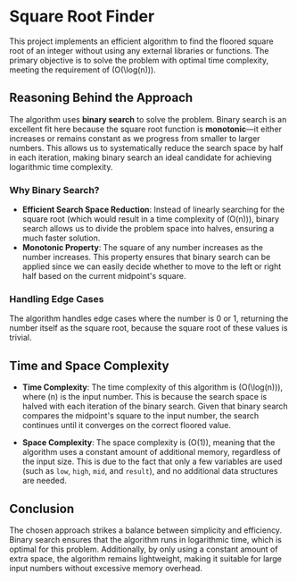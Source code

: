 # Square Root Finder

This project implements an efficient algorithm to find the floored square root of an integer without using any external libraries or functions. The primary objective is to solve the problem with optimal time complexity, meeting the requirement of \(O(\log(n))\).

## Reasoning Behind the Approach

The algorithm uses **binary search** to solve the problem. Binary search is an excellent fit here because the square root function is **monotonic**—it either increases or remains constant as we progress from smaller to larger numbers. This allows us to systematically reduce the search space by half in each iteration, making binary search an ideal candidate for achieving logarithmic time complexity.

### Why Binary Search?
- **Efficient Search Space Reduction**: Instead of linearly searching for the square root (which would result in a time complexity of \(O(n)\)), binary search allows us to divide the problem space into halves, ensuring a much faster solution.
- **Monotonic Property**: The square of any number increases as the number increases. This property ensures that binary search can be applied since we can easily decide whether to move to the left or right half based on the current midpoint's square.

### Handling Edge Cases
The algorithm handles edge cases where the number is 0 or 1, returning the number itself as the square root, because the square root of these values is trivial.

## Time and Space Complexity

- **Time Complexity**: The time complexity of this algorithm is \(O(\log(n))\), where \(n\) is the input number. This is because the search space is halved with each iteration of the binary search. Given that binary search compares the midpoint's square to the input number, the search continues until it converges on the correct floored value.

- **Space Complexity**: The space complexity is \(O(1)\), meaning that the algorithm uses a constant amount of additional memory, regardless of the input size. This is due to the fact that only a few variables are used (such as `low`, `high`, `mid`, and `result`), and no additional data structures are needed.

## Conclusion
The chosen approach strikes a balance between simplicity and efficiency. Binary search ensures that the algorithm runs in logarithmic time, which is optimal for this problem. Additionally, by only using a constant amount of extra space, the algorithm remains lightweight, making it suitable for large input numbers without excessive memory overhead.
